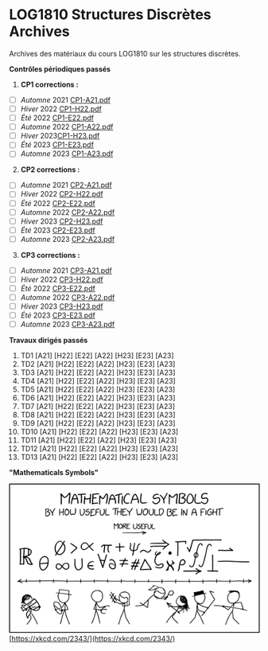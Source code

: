 # LOG1810 Structures Discrètes Archives
Archives des matériaux du cours LOG1810 sur les structures discrètes.

**Contrôles périodiques passés**

1. **CP1 corrections :**

- [ ] _Automne_ 2021 [CP1-A21.pdf](/archives/cps/cp1/CP1-prof.pdf)
- [ ] _Hiver_ 2022 [CP1-H22.pdf](/archives/cps/cp1/LOG2810-H2022-CP1-Solutionnaire.pdf)
- [ ] _Été_ 2022 [CP1-E22.pdf](/archives/cps/cp1/LOG2810-E2022-CP1-Solutionnaire.pdf)
- [ ] _Automne_ 2022 [CP1-A22.pdf](/archives//cps/cp1/LOG2810-A2022-CP1-Solutionnaire.pdf)
- [ ] _Hiver_ 2023[CP1-H23.pdf](/archives/cps/cp1/LOG2810-H2023-CP1-Solutionnaire.pdf)
- [ ] _Été_ 2023 [CP1-E23.pdf](/archives//cps/cp1/LOG1810-E2023-CP1-Solutionnaire.pdf)
- [ ] _Automne_ 2023 [CP1-A23.pdf](/archives/cps/cp1/LOG1810-A2023-CP1-Solutionnaire.pdf)

2. **CP2 corrections :**

- [ ] _Automne_ 2021 [CP2-A21.pdf](/archives/cps/cp2/CP2-prof.pdf)
- [ ] _Hiver_ 2022 [CP2-H22.pdf](/archives/cps/cp2/LOG2810-H2022-CP2-Solutionnaire.pdf)
- [ ] _Été_ 2022 [CP2-E22.pdf](/archives/cps/cp2/LOG2810-E2022-CP2-Solutionnaire.pdf)
- [ ] _Automne_ 2022 [CP2-A22.pdf](/archives/cps/cp2/LOG2810-A2022-CP2-Solutionnaire.pdf)
- [ ] _Hiver_ 2023 [CP2-H23.pdf](/archives/cps/cp2/LOG2810-H2023-CP2-Solutionnaire.pdf)
- [ ] _Été_ 2023 [CP2-E23.pdf](/archives/cps/cp2/LOG1810-E2023-CP2-Solutionnaire.pdf)
- [ ] _Automne_ 2023 [CP2-A23.pdf](/archives/cps/cp2/LOG1810-A2023-CP2-Solutionnaire.pdf)

3. **CP3 corrections :**
- [ ] _Automne_ 2021 [CP3-A21.pdf](/archives/cps/cp3/CP3-prof.pdf)
- [ ] _Hiver_ 2022 [CP3-H22.pdf](/archives/cps/cp3/LOG2810-H2022-CP3-Solutionnaire.pdf)
- [ ] _Été_ 2022 [CP3-E22.pdf](/archives/cps/cp3/LOG2810-E2022-CP3-Solutionnaire.pdf)
- [ ] _Automne_ 2022 [CP3-A22.pdf](/archives/cps/cp3/LOG2810-A2022-CP3-Solutionnaire.pdf)
- [ ] _Hiver_ 2023 [CP3-H23.pdf](/archives/cps/cp3/LOG2810-H2023-CP3-Solutionnaire.pdf)
- [ ] _Été_ 2023 [CP3-E23.pdf](/archives/cps/cp3/LOG1810-E2023-CP3-Solutionnaire.pdf)
- [ ] _Automne_ 2023 [CP3-A23.pdf](/archives/cps/cp3/LOG1810-A2023-CP3-Solutionnaire.pdf)

**Travaux dirigés passés**

1. TD1 [A21] [H22] [E22] [A22] [H23] [E23] [A23]
2. TD2 [A21] [H22] [E22] [A22] [H23] [E23] [A23]
3. TD3 [A21] [H22] [E22] [A22] [H23] [E23] [A23]
4. TD4 [A21] [H22] [E22] [A22] [H23] [E23] [A23]
5. TD5 [A21] [H22] [E22] [A22] [H23] [E23] [A23]
6. TD6 [A21] [H22] [E22] [A22] [H23] [E23] [A23]
7. TD7 [A21] [H22] [E22] [A22] [H23] [E23] [A23]
8. TD8 [A21] [H22] [E22] [A22] [H23] [E23] [A23]
9. TD9 [A21] [H22] [E22] [A22] [H23] [E23] [A23]
10. TD10 [A21] [H22] [E22] [A22] [H23] [E23] [A23]
11. TD11 [A21] [H22] [E22] [A22] [H23] [E23] [A23]
12. TD12 [A21] [H22] [E22] [A22] [H23] [E23] [A23]
13. TD13 [A21] [H22] [E22] [A22] [H23] [E23] [A23]

**"Mathematicals Symbols"**

![xkcd meme](.img/mathematical_symbol_fight.png)
[https://xkcd.com/2343/](https://xkcd.com/2343/)